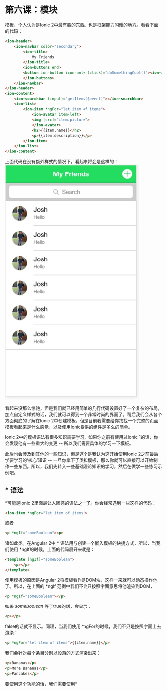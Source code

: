 # 第六课：模块
  
模板，个人认为是Ionic 2中最有趣的东西。也是框架能力闪耀的地方。看看下面的代码：
```html
<ion-header>
    <ion-navbar color="secondary">
        <ion-title>
            My Friends
        </ion-title>
        <ion-buttons end>
        <button ion-button icon-only (click)="doSomethingCool()"><ion-icon name="add-circle"></ion-icon></button>
        </ion-buttons>
    </ion-navbar>
</ion-header>
<ion-content>
    <ion-searchbar (input)="getItems($event)"></ion-searchbar>
    <ion-list>
        <ion-item *ngFor="let item of items">
            <ion-avatar item-left>
            <img [src]="item.picture">
            </ion-avatar>
            <h2>{{item.name}}</h2>
            <p>{{item.description}}</p>
        </ion-item>
    </ion-list>
</ion-content>
```
上面代码在没有额外样式的情况下，看起来将会是这样的：
![列表](/imgs/1.6.1.jpg)  
  
看起来没那么惊艳，但是我们就已经用简单的几行代码设置好了一个复杂的布局，加点自定义样式的话，我们就可以得到一个非常时尚的界面了。稍后我们会从各个方面彻底的了解在Ionic 2中创建模板，但是目前我需要给你找找一个完整的页面模板看起来是什么感觉，以及使用Ionic提供的组件是多么的简单。  

Ionic 2中的模板语法有很多知识需要学习，如果你之前有使用过Ionic 1的话，你会发现他有一些重大的变更 -- 所以我们需要具体的学习一下模板。  

此后也会涉及到其他的一些知识，但是这个是我认为这开始使用Ionic 2之前最后学要学习的‘核心’知识 -- 一旦你拿下了类和模板，那么你就可以直接可以开始制作一些东西。所以，我们先转入一些基础理论知识的学习，然后在做学一些练习示例吧。  

## * 语法
*可能是Ionic 2里面最让人困惑的语法之一了。你会经常遇到一些这样的代码：
```html
<ion-item *ngFor="let item of items">
```
或者
```html
<p *ngIf="someBoolean"><p>
```
诸如此类。在Angular 2中 * 语法用与创建一个嵌入模板的快捷方式，所以，当我们使用 *ngIf的时候，上面的代码展开来就是：
```html
<template [ngIf]="someBoolean">
    <p></p>
</template>
```
使用模板的原因是Angular 2将模板看作是DOM块，这样一来就可以动态操作他了。所以，在上面的 *ngIf 范例中我们不会只按照字面意思将他渲染到DOM，
```html
<p *ngIf="someBoolean"></p>
```
如果 *someBoolean* 等于true的话，会显示：
```html
<p></p>
```
false的话就不显示。同理，当我们使用 *ngFor的时候，我们不只是按照字面上去渲染：
```html
<p *ngFor="let item of items">{{item.name}}</p>
```
我们会针对每个条目分别以段落的方式渲染出来：
```html
<p>Bananas</p>
<p>More Bananas</p>
<p>Pancakes</p>
```
要使用这个功能的话，我们需要使用*<template>*，但是手动写这些模板又很繁琐，所以 * 语法是用来简化这些繁琐的操作的。  
解释得这么清楚了，我们来具体的看看想 *ngIf 和 *ngFor 这样的指令的使用方法。  

## 循环
很多时候你会循环大量的数据 -- 例如当你有一个文章列表你想要将所有文章的标题渲染到一个列表。我们就可以用Angular 2 提供的**ngFor**指令来完成这个任务了 -- 看起来大概是这样的：
```html
<ion-list>
    <ion-item *ngFor="let article of articles" (click)="viewArticle(article)">
        {{article.title}}
    </ion-item>
</ion-list>
```
上面的例子中，我们创建了一个*<ion-list>*，然后对于**articles**数组里面的每个**article**我们都添加了一个*<ion-item>*。在之前的基础部分我讲过了使用let来创建一个局部变量，我们这里就用到了。他允许我们访问我们当前循环到的**article**，我们使用这个变量来获取他的标题然后在列表上渲染出来，同时，在用户点击的时候将他传入到*viewArticle*函数中。  
通过将当前article的引用传入到*viewArticle*函数，我们可以用来做类似弹出文章新页面的操作。  

## 条件
有时候你想着符合特定条件的情况下展示模板特定的部分，可以使用一些方法来做到：
```html
<div *ngIf="someBoolean">
```
当*ngIf*的表达式值为true的时候，那么他附加到的节点才会被渲染出来。在本例中，只有在*someBoolean*为true的时候，才会被添加到DOM，反之则不会。  
*ngIf*在布尔场景（true和false）下非常厉害，但是有时候你需要根据大量不同的值来处理。这种情况下就得使用*ngSwitch*：
```html
<div [ngSwitch]="paragraphNumber">
    <p *ngSwitchCase="1">Paragraph 1</p>
    <p *ngSwitchCase="2">Paragraph 2</p>
    <p *ngSwitchCase="3">Paragraph 3</p>
    <p *ngSwitchDefault>Paragraph</p>
</div>
```
在这个例子中，我们使用*ngSwitch*来检查*paragraphNumber*的值。哪个*ngSwitchCase*语句匹配到了这个值，就会是以哪个作为DOM元素去渲染，如果没有匹配上的值，那么就用*ngSwitchDefault*元素。  
还可以通过*hidden*属性去根据条件去显示或者隐藏一个元素。  
例如：
```html
<ion-avatar [hidden]="hideAvatar" item-left>
```
在这个例子中，当*hideAvatar*为**true**的时候，这个元素将会隐藏，当为**false**的时候则显示。使用这个方法的时候，你的类定义里面应该有**this**.*hideAvatar*变量存在，你可以通过给这个变量赋值来控制元素的显示和隐藏。  
不但可以根据条件显示整个元素，还可以根据条件给元素添加不同的类，例如：
```html
<ion-avatar [class.my-class]="showMyClass" item-left>
```
这个跟上面的*[hidden]*方法类似，但是他不是根据条件显示和隐藏元素，他根据条件来添加CSS里面定义好的类。这个方法非常实用，例如，当你想要用来区分列表里面已读和未读信息的时候。  

## Ionic 2 模板组件